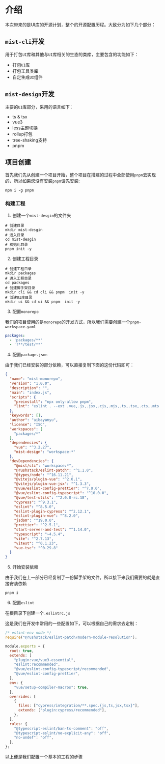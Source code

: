 # 介绍

本次带来的是UI库的开源计划，整个的开源配置历程。大致分为如下几个部分：

## `mist-cli`开发

用于打包`UI`库和其他与`UI`库相关的生态的类库，主要包含的功能如下：

* 打包`UI`库
* 打包工具类库
* 自定生成`UI`组件

## `mist-design`开发

主要的`UI`库部分，采用的语言如下：

* ts & tsx
* vue3
* less主题切换
* rollup打包
* tree-shaking支持
* pnpm


## 项目创建

首先我们先从创建一个项目开始，整个项目在搭建的过程中全部使用`pnpm`去实现的，所以如果您没有安装`pnpm`请先安装:

```shell
npm i -g pnpm
```

### 构建工程

1. 创建一个`mist-desgin`的文件夹

```shell
# 创建目录
mkdir mist-desgin
# 进入目录
cd mist-desgin
# 初始化目录
pnpm init -y

```

2. 创建工程目录

```shell
# 创建工程目录
mkdir packages
# 进入工程目录
cd packages
# 创建脚手架目录
mkdir cli && cd cli && pnpm  init -y
# 创建UI库目录
mkdir ui && cd ui && pnpm  init -y
```

3. 配置`monorepo`

我们的项目使用的是`monorepo`的开发方式，所以我们需要创建一个`pnpm-workspace.yaml`

```yaml
packages:
  - 'packages/**'
  - '!**/test/**'
```

4. 配置`package.json`

由于我们已经安装的部分依赖，可以直接复制下面的这份代码即可：

```json
{
  "name": "mist-monorepo",
  "version": "1.0.0",
  "description": "",
  "main": "index.js",
  "scripts": {
    "preinstall": "npx only-allow pnpm",
    "lint": "eslint . --ext .vue,.js,.jsx,.cjs,.mjs,.ts,.tsx,.cts,.mts --fix --ignore-path .gitignore"
  },
  "keywords": [],
  "author": "aibayanyu",
  "license": "ISC",
  "workspaces": [
    "packages/*"
  ],
  "dependencies": {
    "vue": "^3.2.27",
    "mist-design": "workspace:*"
  },
  "devDependencies": {
    "@mist/cli": "workspace:*",
    "@rushstack/eslint-patch": "^1.1.0",
    "@types/node": "^16.11.21",
    "@vitejs/plugin-vue": "^2.0.1",
    "@vitejs/plugin-vue-jsx": "^1.3.3",
    "@vue/eslint-config-prettier": "^7.0.0",
    "@vue/eslint-config-typescript": "^10.0.0",
    "@vue/test-utils": "^2.0.0-rc.18",
    "cypress": "^9.3.1",
    "eslint": "^8.5.0",
    "eslint-plugin-cypress": "^2.12.1",
    "eslint-plugin-vue": "^8.2.0",
    "jsdom": "^19.0.0",
    "prettier": "^2.5.1",
    "start-server-and-test": "^1.14.0",
    "typescript": "~4.5.4",
    "vite": "^2.7.13",
    "vitest": "^0.1.23",
    "vue-tsc": "^0.29.8"
  }
}
```

5. 开始安装依赖

由于我们在上一部分已经复制了一份脚手架的文件，所以接下来我们需要的就是直接安装依赖

```shell
pnpm i
```

6. 配置`eslint`

在根目录下创建一个`.eslintrc.js`

这是我们在开发中常用的一些配置如下，可以根据自己的需求去定制：

```js
/* eslint-env node */
require("@rushstack/eslint-patch/modern-module-resolution");

module.exports = {
  root: true,
  extends: [
    "plugin:vue/vue3-essential",
    "eslint:recommended",
    "@vue/eslint-config-typescript/recommended",
    "@vue/eslint-config-prettier",
  ],
  env: {
    "vue/setup-compiler-macros": true,
  },
  overrides: [
    {
      files: ["cypress/integration/**.spec.{js,ts,jsx,tsx}"],
      extends: ["plugin:cypress/recommended"],
    },
  ],
  rules: {
    "@typescript-eslint/ban-ts-comment": "off",
    "@typescript-eslint/no-explicit-any": "off",
    "no-undef": "off",
  },
};
```

以上便是我们配置一个基本的工程的步骤
